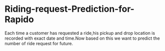 # Riding-request-Prediction-for-Rapido
Each time a customer has requested a ride,his pickup and drop location is recorded with exact date and time.Now based on this we want to predict the number of ride request for future.

